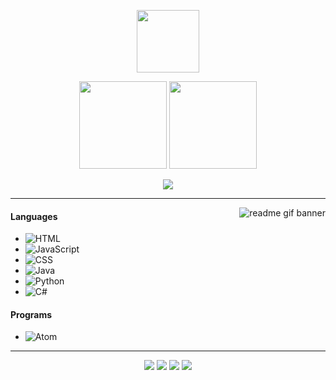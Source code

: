 <p align="center">
    <img height="100em" src="https://count.getloli.com/get/@Abstractgit?theme=rule34"/>
</p>

<p align="center">
     <img height="140em" src="https://github-readme-stats.vercel.app/api?username=Abstract-Element&show_icons=true&theme=maroongold&include_all_commits=true&count_private=true"/>
    <img height="140em" src="https://github-readme-stats.vercel.app/api/top-langs/?username=Abstract-Element&layout=compact&theme=maroongold"/>
</p>

<p align="center">
    <img src="https://lanyard.cnrad.dev/api/394361432759861260" 
</p>

---

<img alt="readme gif banner" src="https://pa1.aminoapps.com/7469/01c47a060223dc4b0b26abfe67f0ede3abfa8942r1-457-480_hq.gif" align="right"/>

#### Languages
- ![HTML](https://img.shields.io/badge/-HTML-B00101)
- ![JavaScript](https://img.shields.io/badge/-JavaScript-B00101)
- ![CSS](https://img.shields.io/badge/-CSS-B00101)
- ![Java](https://img.shields.io/badge/-java-B00101)
- ![Python](https://img.shields.io/badge/-python-B00101)
- ![C#](https://img.shields.io/badge/-C%23-b00101)
 

#### Programs
- ![Atom](https://img.shields.io/badge/-Atom-B00101)

---

<p align="center">
    <a href="https://discord.com/users/394361432759861260"><img src="https://img.shields.io/badge/-Abstract%20Element%204699-B00101?style=flat&amp;logo=discord"></a>
    <a href="https://steamcommunity.com/id/Abstract-Element/"><img src="https://img.shields.io/badge/-_Abstract%20Element-B00101?style=flat&amp;logo=steam"></a>
    <a href="https://github.com/Abstract-Element"><img src="https://img.shields.io/badge/-_GitHub_-B00101?style=flat&amp;logo=GitHub"></a>
 <a href="https://github.com/Abstract-Element"><img src="https://img.shields.io/badge/-Website-B00101?style=flat"></a>
</p>

